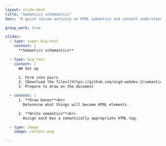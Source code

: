 ```yaml
---
layout: slide-deck
title: "Semantics schemantics"
desc: "A quick review activity on HTML semantics and content understanding."

group_work: true

slides:
  - type: super-big-text
    content: |
      **Semantics schemantics**

  - type: big-text
    content: |
      ## Set up

      1. Form into pairs
      2. [Download the files](https://github.com/acgd-webdev-2/semantics-schemantics/archive/master.zip)
      3. Prepare to draw on the document

  - content: |
      1. **Draw boxes**<br>
        Determine what things will become HTML elements.

      2. **Write semantics**<br>
        Assign each box a semantically appropriate HTML tag.

  - type: image
    image: content.png

---
```

